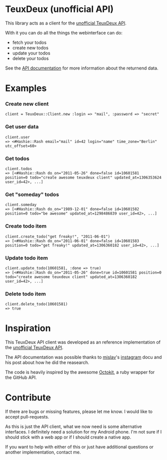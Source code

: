 TeuxDeux (unofficial API)
=========================
This library acts as a client for the [unofficial TeuxDeux API][apiwiki].

With it you can do all the things the webinterface can do:

* fetch your todos
* create new todos
* update your todos
* delete your todos

See the [API documentation][apiwiki] for more information about the returnend data.

Examples
========

### Create new client

    client = TeuxDeux::Client.new :login => "mail", :password => "secret"

### Get user data

    client.user
    => <#Hashie::Rash email="mail" id=42 login="name" time_zone="Berlin" utc_offset=60>

### Get todos

    client.todos
    => [<#Hashie::Rash do_on="2011-05-26" done=false id=10601581 position=0 todo="create awesome teuxdeux client" updated_at=1306353624 user_id=42>, ...]

### Get "someday" todos

    client.someday
    => [<#Hashie::Rash do_on="1989-12-01" done=false id=10601582 position=0 todo="be awesome" updated_at=1298486839 user_id=42>, ...]

### Create todo item

    client.create_todo("get freaky!", "2011-06-01")
    => [<#Hashie::Rash do_on="2011-06-01" done=false id=10601583 position=0 todo="get freaky!" updated_at=1306360182 user_id=42>, ...]

### Update todo item

    client.update_todo(10601581, :done => true)
    => [<#Hashie::Rash do_on="2011-05-26" done=true id=10601581 position=0 todo="create awesome teuxdeux client" updated_at=1306360182 user_id=42>, ...]

### Delete todo item

    client.delete_todo(10601581)
    => true

Inspiration
===========

This TeuxDeux API client was developed as an reference implementation of the [unofficial TeuxDeux API][apiwiki].

The API documentation was possible thanks to [mislav][]'s [instagram][] docu and his post about how he did the reasearch.

The code is heavily inspired by the awesome [Octokit][], a ruby wrapper for the GitHub API.

Contribute
==========

If there are bugs or missing features, please let me know. I would like to accept pull-requests.

As this is just the API client, what we now need is some alternative interfaces. I definitely need a solution for my Android phone. I'm not sure if I should stick with a web app or if I should create a native app.

If you want to help with either of this or just have additional questions or another implementation, contact me.

[apiwiki]: https://github.com/badboy/teuxdeux/wiki/API
[mislav]: https://github.com/mislav
[instagram]: https://github.com/mislav/instagram/
[octokit]: https://github.com/pengwynn/octokit
